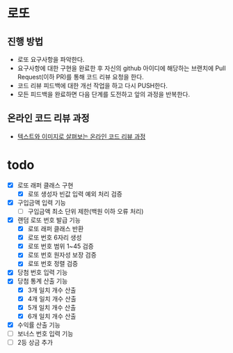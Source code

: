 # 로또
## 진행 방법
* 로또 요구사항을 파악한다.
* 요구사항에 대한 구현을 완료한 후 자신의 github 아이디에 해당하는 브랜치에 Pull Request(이하 PR)를 통해 코드 리뷰 요청을 한다.
* 코드 리뷰 피드백에 대한 개선 작업을 하고 다시 PUSH한다.
* 모든 피드백을 완료하면 다음 단계를 도전하고 앞의 과정을 반복한다.

## 온라인 코드 리뷰 과정
* [텍스트와 이미지로 살펴보는 온라인 코드 리뷰 과정](https://github.com/next-step/nextstep-docs/tree/master/codereview)

# todo
- [x] 로또 래퍼 클래스 구현
  - [x] 로또 생성자 빈값 입력 예외 처리 검증
- [x] 구입금액 입력 기능
  - [ ] 구입금액 최소 단위 제한(백원 이하 오류 처리)
- [X] 랜덤 로또 번호 발급 기능
  - [x] 로또 래퍼 클래스 반환
  - [x] 로또 번호 6자리 생성
  - [x] 로또 번호 범위 1~45 검증
  - [x] 로또 번호 원자성 보장 검증
  - [x] 로또 번호 정렬 검증
- [x] 당첨 번호 입력 기능
- [x] 당첨 통계 산출 기능
  - [x] 3개 일치 개수 산출
  - [x] 4개 일치 개수 산출
  - [x] 5개 일치 개수 산출
  - [x] 6개 일치 개수 산출
- [x] 수익률 산출 기능
- [ ] 보너스 번호 입력 기능
- [ ] 2등 상금 추가

